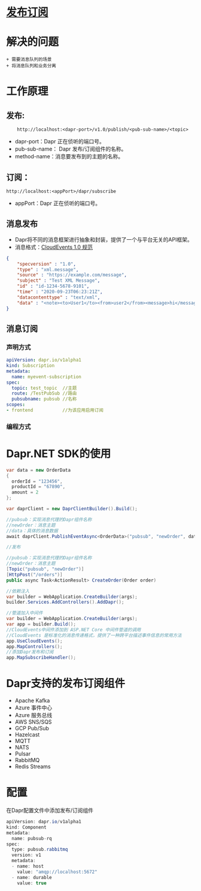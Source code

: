 # [发布订阅](https://docs.microsoft.com/zh-cn/dotnet/architecture/dapr-for-net-developers/publish-subscribe)
# 解决的问题
    + 需要消息队列的场景
    + 将消息队列和业务分离

# 工作原理
## 发布:
```
    http://localhost:<dapr-port>/v1.0/publish/<pub-sub-name>/<topic>
```
+ dapr-port：Dapr 正在侦听的端口号。
+ pub-sub-name： Dapr 发布/订阅组件的名称。
+ method-name：消息要发布到的主题的名称。
## 订阅：
```
http://localhost:<appPort>/dapr/subscribe
```
+ appPort：Dapr 正在侦听的端口号。

## 消息发布
+ Dapr将不同的消息框架进行抽象和封装，提供了一个与平台无关的API框架。
+ 消息格式：[CloudEvents 1.0 规范](https://github.com/cloudevents/spec/tree/v1.0)
```json
{
    "specversion" : "1.0",
    "type" : "xml.message",
    "source" : "https://example.com/message",
    "subject" : "Test XML Message",
    "id" : "id-1234-5678-9101",
    "time" : "2020-09-23T06:23:21Z",
    "datacontenttype" : "text/xml",
    "data" : "<note><to>User1</to><from>user2</from><message>hi</message></note>"
}
```

## 消息订阅
### 声明方式
```yaml
apiVersion: dapr.io/v1alpha1
kind: Subscription
metadata:
  name: myevent-subscription
spec:
  topic: test_topic  //主题
  route: /TestPubSub //路由
  pubsubname: pubsub //名称
scopes:
- frontend　　　　　　 //为该应用启用订阅
```
### 编程方式

# Dapr.NET SDK的使用

```C#
var data = new OrderData
{
  orderId = "123456",
  productId = "67890",
  amount = 2
};

var daprClient = new DaprClientBuilder().Build();

//pubsub：实现消息代理的Dapr组件名称
//newOrder：消息主题
//data：具体的消息数据
await daprClient.PublishEventAsync<OrderData>("pubsub", "newOrder", data);
```
```C#
//发布

//pubsub：实现消息代理的Dapr组件名称
//newOrder：消息主题
[Topic("pubsub", "newOrder")]
[HttpPost("/orders")]
public async Task<ActionResult> CreateOrder(Order order)
```
```C#
//依赖注入
var builder = WebApplication.CreateBuilder(args);
builder.Services.AddControllers().AddDapr();
```
```C#
//管道加入中间件
var builder = WebApplication.CreateBuilder(args);
var app = builder.Build();
//CloudEvents中间件添加到 ASP.NET Core 中间件管道的调用
//CloudEvents 是标准化的消息传递格式，提供了一种跨平台描述事件信息的常用方法
app.UseCloudEvents();
app.MapControllers();
//添加Dapr发布和订阅
app.MapSubscribeHandler();
```
# Dapr支持的发布订阅组件
+ Apache Kafka
+ Azure 事件中心
+ Azure 服务总线
+ AWS SNS/SQS
+ GCP Pub/Sub
+ Hazelcast
+ MQTT
+ NATS
+ Pulsar
+ RabbitMQ
+ Redis Streams

# 配置
在Dapr配置文件中添加发布/订阅组件
```C#
apiVersion: dapr.io/v1alpha1
kind: Component
metadata:
  name: pubsub-rq
spec:
  type: pubsub.rabbitmq
  version: v1
  metadata:
  - name: host
    value: "amqp://localhost:5672"
  - name: durable
    value: true
```
